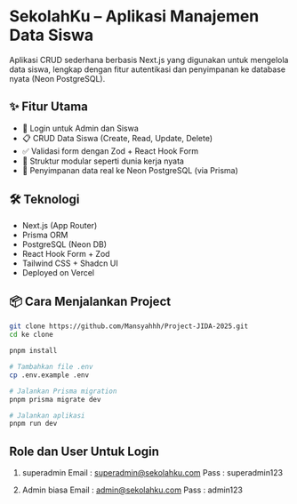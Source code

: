 # SekolahKu – Aplikasi Manajemen Data Siswa

Aplikasi CRUD sederhana berbasis Next.js yang digunakan untuk mengelola data siswa, lengkap dengan fitur autentikasi dan penyimpanan ke database nyata (Neon PostgreSQL).

## ✨ Fitur Utama

- 🔐 Login untuk Admin dan Siswa
- 📋 CRUD Data Siswa (Create, Read, Update, Delete)
- ✅ Validasi form dengan Zod + React Hook Form
- 🧠 Struktur modular seperti dunia kerja nyata
- 🧾 Penyimpanan data real ke Neon PostgreSQL (via Prisma)

## 🛠️ Teknologi

- Next.js (App Router)
- Prisma ORM
- PostgreSQL (Neon DB)
- React Hook Form + Zod
- Tailwind CSS + Shadcn UI
- Deployed on Vercel

## 📦 Cara Menjalankan Project

```bash
git clone https://github.com/Mansyahhh/Project-JIDA-2025.git
cd ke clone

pnpm install

# Tambahkan file .env
cp .env.example .env

# Jalankan Prisma migration
pnpm prisma migrate dev

# Jalankan aplikasi
pnpm run dev
```

## Role dan User Untuk Login

1.  superadmin
    Email : superadmin@sekolahku.com
    Pass : superadmin123

2.  Admin biasa
    Email : admin@sekolahku.com
    Pass : admin123
